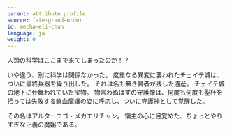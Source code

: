 ```yaml
---
parent: attribute.profile
source: fate-grand-order
id: mecha-eli-chan
language: ja
weight: 0
---
```


人類の科学はここまで来てしまったのか！？

いや違う、別に科学は関係なかった。
度重なる異変に襲われたチェイテ城は、ついに最終兵器を繰り出した。
それは名も無き賢者が残した遺産。
チェイテ城の地下に仕舞われていた宝物。
物言わぬはずの守護像は、何度も何度も聖杯を拾っては失敗する鮮血魔嬢の姿に呼応し、ついに守護神として覚醒した。

その名はアルターエゴ・メカエリチャン。
領主の心に目覚めた、ちょっとやりすぎな正義の魔嬢である。
